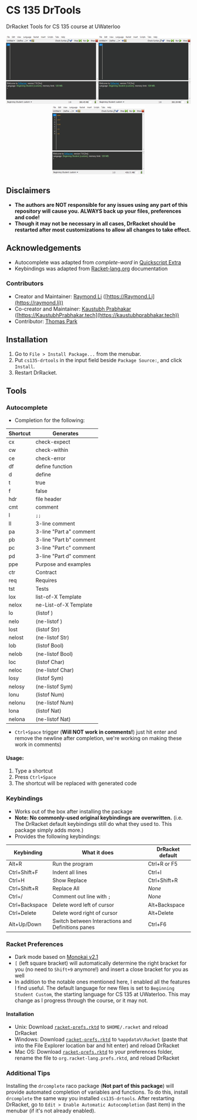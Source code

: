 # CS 135 DrTools
DrRacket Tools for CS 135 course at UWaterloo

<p align="center"><img src="demo/hdr.gif" width=50% alt="Header Completion" title="Header Completion" /><img src="demo/lox.gif" width=50% alt="List-of-X-Template Completion" title="List-of-X-Template Completion" /><img src="demo/main.gif" width=50% alt="Autocomplete Demo" title="Autocomplete Demo" /></p>

## Disclaimers
- **The authors are NOT responsible for any issues using any part of this repository will cause you. ALWAYS back up your files, preferences and code!**
- **Though it may not be necessary in all cases, DrRacket should be restarted after most customizations to allow all changes to take effect.**

## Acknowledgements
- Autocomplete was adapted from *complete-word* in [Quickscript Extra](https://github.com/Metaxal/quickscript-extra)
- Keybindings was adapted from [Racket-lang.org](https://docs.racket-lang.org/drracket/Keyboard_Shortcuts.html#%28part._defining-shortcuts%29) documentation

### Contributors
- Creator and Maintainer: [Raymond Li](https://github.com/Raymo111) ([https://Raymond.Li](https://raymond.li))
- Co-creator and Maintainer: [Kaustubh Prabhakar](https://github.com/SantaKaus) ([https://KaustubhPrabhakar.tech](https://kaustubhprabhakar.tech))
- Contributor: [Thomas Park](https://github.com/ThomasPark20)

## Installation
1. Go to `File > Install Package...` from the menubar.
2. Put `cs135-drtools` in the input field beside `Package Source:`, and click `Install`.
4. Restart DrRacket.

## Tools
### Autocomplete
- Completion for the following:

| Shortcut | Generates               |
|----------|-------------------------|
| cx       | check-expect            |
| cw       | check-within            |
| ce       | check-error             |
| df       | define function         |
| d        | define                  |
| t        | true                    |
| f        | false                   |
| hdr      | file header             |
| cmt      | comment                 |
| l        | `;;   `                 |
| ll       | 3-line comment          |
| pa       | 3-line "Part a" comment |
| pb       | 3-line "Part b" comment |
| pc       | 3-line "Part c" comment |
| pd       | 3-line "Part d" comment |
| ppe      | Purpose and examples    |
| ctr      | Contract                |
| req      | Requires                |
| tst      | Tests                   |
| lox      | list-of-X Template      |
| nelox    | ne-List-of-X Template   |
| lo       | (listof )               |
| nelo     | (ne-listof )            |
| lost     | (listof Str)            |
| nelost   | (ne-listof Str)         |
| lob      | (listof Bool)           |
| nelob    | (ne-listof Bool)        |
| loc      | (listof Char)           |
| neloc    | (ne-listof Char)        |
| losy     | (listof Sym)            |
| nelosy   | (ne-listof Sym)         |
| lonu     | (listof Num)            |
| nelonu   | (ne-listof Num)         |
| lona     | (listof Nat)            |
| nelona   | (ne-listof Nat)         |

- `Ctrl+Space` trigger (**Will NOT work in comments!**) just hit enter and remove the newline after completion, we're working on making these work in comments)

#### Usage:
1. Type a shortcut
2. Press `Ctrl+Space`
3. The shortcut will be replaced with generated code

### Keybindings
- Works out of the box after installing the package
- **Note: No commonly-used original keybindings are overwritten.** (i.e. The DrRacket default keybindings still do what they used to. This package simply adds more.)
- Provides the following keybindings:

| Keybinding     | What it does                                      | DrRacket default |
|----------------|---------------------------------------------------|------------------|
| Alt+R          | Run the program                                   | Ctrl+R or F5     |
| Ctrl+Shift+F   | Indent all lines                                  | Ctrl+I           |
| Ctrl+H         | Show Replace                                      | Ctrl+Shift+R     |
| Ctrl+Shift+R   | Replace All                                       | *None*           |
| Ctrl+/         | Comment out line with `;`                         | *None*           |
| Ctrl+Backspace | Delete word left of cursor                        | Alt+Backspace    |
| Ctrl+Delete    | Delete word right of cursor                       | Alt+Delete       |
| Alt+Up/Down    | Switch between Interactions and Definitions panes | Ctrl+F6          |

<!--
| Up             | Previous command in Interactions panes            | Ctrl+up          |
| Down           | Next command in Interactions panes                | Ctrl+down        |
Known issue:
Up/Down messes up multi-line inputs in the interactions window. I've chosen to leave this in because multiline interactions input that needs to be edited is uncommon and can simply be navigated via a mouse or Ctrl+Left/Right, whereas the terminal/shell/console-like up for previous command is used more often. Users that are unused to this or require multiline interactions input navigation can comment out the last two lines of the file, while I come up with a better way to implement this.
-->

### Racket Preferences
- Dark mode based on [Monokai v2.1](http://www.eclipsecolorthemes.org/?view=theme&id=52794)
- `[` (left square bracket) will automatically determine the right bracket for you (no need to `Shift+9` anymore!) and insert a close bracket for you as well
- In addition to the notable ones mentioned here, I enabled all the features I find useful. The default language for new files is set to `Beginning Student Custom`, the starting language for CS 135 at UWaterloo. This may change as I progress through the course, or it may not.

#### Installation
- Unix: Download [`racket-prefs.rktd`](https://raw.githubusercontent.com/Raymo111/cs135-drtools/master/racket-prefs.rktd) to `$HOME/.racket` and reload DrRacket
- Windows: Download [`racket-prefs.rktd`](https://raw.githubusercontent.com/Raymo111/cs135-drtools/master/racket-prefs.rktd) to `%appdata%\Racket` (paste that into the File Explorer location bar and hit enter) and reload DrRacket
- Mac OS: Download [`racket-prefs.rktd`](https://raw.githubusercontent.com/Raymo111/cs135-drtools/master/racket-prefs.rktd) to your preferences folder, rename the file to `org.racket-lang.prefs.rktd`, and reload DrRacket

### Additional Tips
Installing the `drcomplete` raco package (**Not part of this package**) will provide automated completion of variables and functions. To do this, install `drcomplete` the same way you installed `cs135-drtools`. After restarting DrRacket, go to `Edit > Enable Automatic Autocompletion` (last item) in the menubar (if it's not already enabled).
